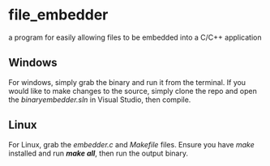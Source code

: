 # file_embedder
a program for easily allowing files to be embedded into a C/C++ application


## Windows
For windows, simply grab the binary and run it from the terminal.
If you would like to make changes to the source, simply clone the repo and open the *binaryembedder.sln* in Visual Studio, then compile.


## Linux
For Linux, grab the *embedder.c* and *Makefile* files. Ensure you have *make* installed and run ***make all***, then run the output binary.
